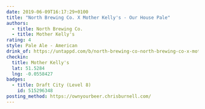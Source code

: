 ```yaml
---
date: 2019-06-09T16:17:29+0100
title: "North Brewing Co. X Mother Kelly's - Our House Pale"
authors:
  - title: North Brewing Co.
  - title: Mother Kelly's
rating: 4
style: Pale Ale - American
drink_of: https://untappd.com/b/north-brewing-co-north-brewing-co-x-mother-kelly-s-our-house-pale/2663187
checkin:
  title: Mother Kelly's
  lat: 51.5284
  lng: -0.0558427
badges:
  - title: Draft City (Level 8)
    id: 515296348
posting_method: https://ownyourbeer.chrisburnell.com/
---
```

